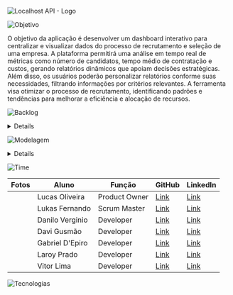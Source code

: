 ![Localhost API - Logo](https://github.com/user-attachments/assets/5d04e4d3-64c1-4890-b756-604a49fe3311)


![Objetivo](https://github.com/user-attachments/assets/c4fca693-63f8-4329-a0e8-4b103d9ab544)

O objetivo da aplicação é desenvolver um dashboard interativo para centralizar e visualizar dados do processo de recrutamento e seleção de uma empresa. A plataforma permitirá uma análise em tempo real de métricas como número de candidatos, tempo médio de contratação e custos, gerando relatórios dinâmicos que apoiam decisões estratégicas. Além disso, os usuários poderão personalizar relatórios conforme suas necessidades, filtrando informações por critérios relevantes. A ferramenta visa otimizar o processo de recrutamento, identificando padrões e tendências para melhorar a eficiência e alocação de recursos.


![Backlog](https://github.com/user-attachments/assets/94656158-8e74-4cf6-a2fc-fd1e2f8a6808)

<details>


</details>


![Modelagem](https://github.com/user-attachments/assets/b74c1529-06d5-449f-a6d0-b7909d026f00)

<details>
  
![MER-v2](https://github.com/user-attachments/assets/f87c3f54-8775-4f15-9206-f4366a4b91c8)

</details>


![Time](https://github.com/user-attachments/assets/a3fa4a08-00aa-4f95-9947-5e6453eade2a)

| Fotos | Aluno             | Função       | GitHub       | LinkedIn       |
|-------|-------------------|--------------|--------------|-----------------|
|       | Lucas Oliveira     | Product Owner| [Link](#)    | [Link](#)       |
|       | Lukas Fernando     | Scrum Master | [Link](#)    | [Link](#)       |
|       | Danilo Verginio    | Developer    | [Link](#)    | [Link](#)       |
|       | Davi Gusmão       | Developer    | [Link](#)    | [Link](#)       |
|       | Gabriel D'Epiro   | Developer    | [Link](#)    | [Link](#)       |
|       | Laroy Prado       | Developer    | [Link](#)    | [Link](#)       |
|       | Vitor Lima        | Developer    | [Link](#)    | [Link](#)       |


![Tecnologias](https://github.com/user-attachments/assets/74af18c3-3b53-48cd-b0eb-c0141b473b91)
